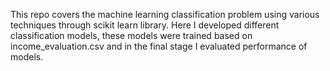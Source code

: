 This repo covers the machine learning classification problem using various techniques through scikit learn library. Here I developed different classification models, these models were trained based on income_evaluation.csv and in the final stage I evaluated performance of models. 
